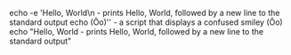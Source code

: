 echo -e 'Hello, World\n -  prints Hello, World, followed by a new line to the standard output
echo \(Ôo\)'\' - a script that displays a confused smiley (Ôo)\
echo "Hello, World -  prints Hello, World, followed by a new line to the standard output"
